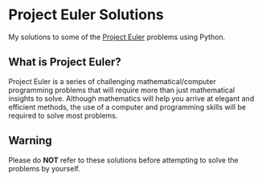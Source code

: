 # Project Euler Solutions

My solutions to some of the [Project Euler](https://projecteuler.net) problems using Python.

## What is Project Euler?

Project Euler is a series of challenging mathematical/computer programming problems that will require more than just mathematical insights to solve. Although mathematics will help you arrive at elegant and efficient methods, the use of a computer and programming skills will be required to solve most problems.

## Warning

Please do **NOT** refer to these solutions before attempting to solve the problems by yourself.
